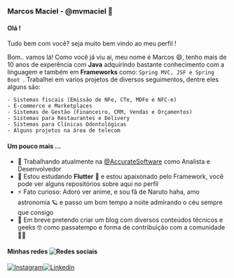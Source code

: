 ### Marcos Maciel - @mvmaciel 👋

#### Olá !

Tudo bem com você? seja muito bem vindo ao meu perfil ! 

Bom.. vamos lá! Como você já viu ai, meu nome é Marcos 😄, tenho mais de 10 anos de experência com **Java** adquirindo bastante conhecimento com a linguagem e também em **Frameworks** como: `Spring MVC, JSF e Spring Boot `. Trabalhei em varios projetos de diversos seguimentos, dentre eles alguns são: 
```
- Sistemas fiscais (Emissão de NFe, CTe, MDFe e NFC-e)
- E-commerce e Marketplaces
- Sistemas de Gestão (Financeiro, CRM, Vendas e Orçamentos)
- Sistemas para Restaurantes e Delivery
- Sistemas para Clínicas Odontológicas
- Alguns projetos na área de telecom
```
[@AccurateSoftware]: <https://accurate.com.br/>
#### Um pouco mais ...
- 🔭 Trabalhando atualmente na [@AccurateSoftware] como Analista e Desenvolvedor
- 🌱 Estou estudando **Flutter** 📲 e estou apaixonado pelo Framework, você pode ver alguns repositórios sobre aqui no perfil
- ⚡ Fato curioso: Adoro ver anime, e sou fã de Naruto haha, amo astronomia 🪐 e passo um bom tempo a noite admirando o céu sempre que consigo 
- 💬 Em breve pretendo criar um blog com diversos conteúdos técnicos e geeks 🤓 como passatempo e forma de contribuição com a comunidade 👨‍💻


#### Minhas redes ![Redes sociais](https://img.icons8.com/dusk/25/000000/mobile-social-networking.png)
[![Instagram](https://img.icons8.com/cute-clipart/50/000000/instagram-new.png)](https://instagram.com/marcosmacieel)[![Linkedin](https://img.icons8.com/fluent/50/000000/linkedin.png)](https://www.linkedin.com/in/marcosmacieel/)
